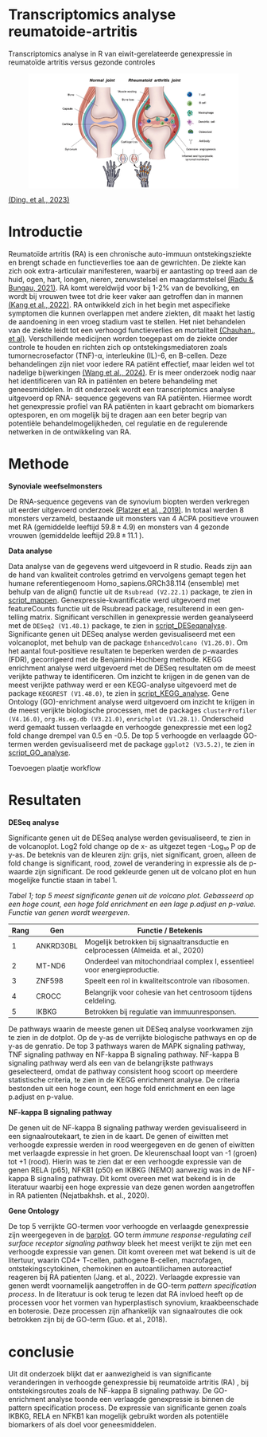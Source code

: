 # Transcriptomics analyse reumatoide-artritis
Transcriptomics analyse in R van eiwit-gerelateerde genexpressie in reumatoïde artritis versus gezonde controles 

<figure style="text-align: center;">
  <img src="afbeelding_voorblad/normal_vs_reuma.png" alt="Afbeelding voorblad" width="800" style="margin: auto; display: block;">
</figure>

[(Ding. et al., 2023)](bronnen/ding_etal_2023.pdf)

# Introductie
Reumatoïde artritis (RA) is een chronische auto-immuun ontstekingsziekte en brengt schade en functieverlies toe aan de gewrichten. De ziekte kan zich ook extra-articulair manifesteren, waarbij er aantasting op treed aan de huid, ogen, hart, longen, nieren, zenuwstelsel en maagdarmstelsel [(Radu & Bungau, 2021)](bronnen/radu_etal_2021.pdf). RA komt wereldwijd voor bij 1-2% van de bevolking, en wordt bij vrouwen twee tot drie keer vaker aan getroffen dan in mannen [(Kang et al., 2022)](bronnen/kang_etal_2022.pdf). RA ontwikkeld zich in het begin met aspecifieke symptomen die kunnen overlappen met andere ziekten, dit maakt het lastig de aandoening in een vroeg stadium vast te stellen. Het niet behandelen van de ziekte leidt tot een verhoogd functieverlies en mortaliteit [(Chauhan., et al)](bronnen/chauchan_etal_2023.pdf). Verschillende medicijnen worden toegepast om de ziekte onder controle te houden en richten zich op ontstekingsmediatoren zoals tumornecrosefactor (TNF)-α, interleukine (IL)-6, en B-cellen. Deze behandelingen zijn niet voor iedere RA patiënt effectief, maar leiden wel tot nadelige bijwerkingen [(Wang et al., 2024)](bronnen/wang_etal_2024.pdf). Er is meer onderzoek nodig naar het identificeren van RA in patiënten en betere behandeling met geneesmiddelen. In dit onderzoek wordt een transcriptomics analyse uitgevoerd op RNA- sequence gegevens van RA patiënten. Hiermee wordt het genexpressie profiel van RA patiënten in kaart gebracht om
biomarkers optesporen, en om mogelijk bij te dragen aan een beter begrip van potentiële behandelmogelijkheden, cel regulatie en de regulerende netwerken in de ontwikkeling van RA.


# Methode
**Synoviale weefselmonsters**

De RNA-sequence gegevens van de synovium biopten werden verkregen uit eerder uitgevoerd onderzoek [(Platzer et al., 2019)](bronnen/platzer_etal_2019.pdf). In totaal werden 8 monsters verzameld, bestaande uit monsters van 4 ACPA positieve vrouwen met RA (gemiddelde leeftijd 59.8 ± 4.9) en monsters van 4 gezonde vrouwen (gemiddelde leeftijd 29.8 ± 11.1 ). 

**Data analyse**

Data analyse van de gegevens werd uitgevoerd in R studio. Reads zijn aan de hand van kwaliteit controles getrimd en vervolgens gemapt tegen het humane referentiegenoom Homo_sapiens.GRCh38.114 (ensemble) met behulp van de align() functie uit de `Rsubread (V2.22.1)` package, te zien in [script_mappen](scripts/mapping_day_1.R). Genexpressie-kwantificatie werd uitgevoerd met featureCounts functie uit de Rsubread package, resulterend in een gen-telling matrix. Significant verschillen in genexpressie werden geanalyseerd met de `DESeq2 (V1.48.1)` package, te zien in [script_DESeqanalyse](scripts/Analyse_en_statistiek_day_3.R). Significante genen uit DESeq analyse werden gevisualiseerd met een volcanoplot, met behulp van de package `EnhancedVolcano (V1.26.0)`.  Om het aantal fout-positieve resultaten te beperken werden de p-waardes (FDR), gecorrigeerd met de Benjamini-Hochberg methode. KEGG enrichment analyse werd uitgevoerd met de DESeq resultaten om de meest verijkte pathway te identificeren. Om inzicht te krijgen in de genen van de meest verijkte pathway werd er een KEGG-analyse uitgevoerd met de package `KEGGREST (V1.48.0)`, te zien in [script_KEGG_analyse](scripts/Analyse_en_statistiek_day_3.R). Gene Ontology (GO)-enrichment analyse werd uitgevoerd om inzicht te krijgen in de meest verijkte biologische processen, met de packages `clusterProfiler (V4.16.0)`, `org.Hs.eg.db (V3.21.0)`, `enrichplot (V1.28.1)`. Onderscheid werd gemaakt tussen verlaagde en verhoogde genexpressie met een log2 fold change drempel van 0.5 en -0.5. De top 5 verhoogde en verlaagde GO-termen werden gevisualiseerd met de package `ggplot2 (V3.5.2)`, te zien in [script_GO_analyse](scripts/GO_analysis_script.R). 

Toevoegen plaatje workflow

# Resultaten 


**DESeq analyse**

Significante genen uit de DESeq analyse werden gevisualiseerd, te zien in de volcanoplot. Log2 fold change op de x- as uitgezet tegen -Log₁₀ P op de y-as. De beteknis van de kleuren zijn: grijs, niet significant,  groen, alleen de fold change is significant, rood, zowel de verandering in expressie als de p-waarde zijn significant. De rood gekleurde genen uit de volcano plot en hun mogelijke functie staan in tabel 1.

*Tabel 1; top 5 meest significante genen uit de volcano plot. Gebasseerd op een hoge count, een hoge fold enrichment en een lage p.adjust en p-value. Functie van genen wordt weergeven.* 

| Rang | Gen       | Functie / Betekenis |
|------|-----------|---------------------|
| 1    | ANKRD30BL | Mogelijk betrokken bij signaaltransductie en celprocessen (Almeida. et al., 2020) |
| 2    | MT-ND6    | Onderdeel van mitochondriaal complex I, essentieel voor energieproductie. |
| 3    | ZNF598    | Speelt een rol in kwaliteitscontrole van ribosomen. |
| 4    | CROCC     | Belangrijk voor cohesie van het centrosoom tijdens celdeling. |
| 5    | IKBKG     | Betrokken bij regulatie van immuunresponsen. |

De pathways waarin de meeste genen uit DESeq analyse voorkwamen zijn te zien in de dotplot. Op de y-as de verrijkte biologische pathways en op de y-as de genratio. De top 3 pathways waren de MAPK signaling pathway, TNF signaling pathway en NF-kappa B signaling pathway. NF-kappa B signaling pathway werd als een van de belangrijkste pathways geselecteerd, omdat de pathway consistent hoog scoort op meerdere statistische criteria, te zien in de KEGG enrichment analyse. De criteria bestonden uit een hoge count, een hoge fold enrichment en een lage p.adjust en p-value.

**NF-kappa B signaling pathway**

De genen uit de NF-kappa B signaling pathway werden gevisualiseerd in een signaalroutekaart, te zien in de kaart. De genen of eiwitten met verhoogde expressie werden in rood weergegeven en de genen of eiwitten met verlaagde expressie in het groen. De kleurenschaal loopt van -1 (groen) tot +1 (rood). Hierin was te zien dat er een verhoogde expressie van de genen RELA (p65), NFKB1 (p50) en IKBKG (NEMO) aanwezig was in de  NF-kappa B signaling pathway. Dit komt overeen met wat bekend is in de literatuur waarbij een hoge expressie van deze genen worden aangetroffen in RA patienten (Nejatbakhsh. et al., 2020).  

**Gene Ontology**

De top 5 verrijkte GO-termen voor verhoogde en verlaagde genexpressie zijn weergegeven in de [barplot](resultaten/Top5_GOtermen.png). GO term *immune response-regulating cell surface receptor signaling pathway* bleek het meest verijkt te zijn met een verhoogde expressie van genen. Dit komt overeen met wat bekend is uit de litertuur, waarin CD4+ T-cellen, pathogene B-cellen, macrofagen, ontstekingscytokinen, chemokinen en autoantilichamen autoreactief reageren bij RA patienten (Jang. et al., 2022). Verlaagde expressie van genen werdt voornamelijk aangetroffen in de GO-term  *pattern specification process*. In de literatuur is ook terug te lezen dat RA invloed heeft op de processen voor het vormen van hyperplastisch synovium, kraakbeenschade en boterosie. Deze processen zijn afhankelijk van signaalroutes die ook betrokken zijn bij de GO-term (Guo. et al., 2018).

# conclusie 
Uit dit onderzoek blijkt dat er aanwezigheid is van significante veranderingen in verhoogde genexpressie bij reumatoïde artritis (RA) , bij ontstekingsroutes zoals de NF-kappa B signaling pathway. De GO-enrichment analyse toonde een verlaagde genexpressie is binnen de pattern specification process. De  expressie van significante genen zoals IKBKG, RELA en NFKB1 kan mogelijk gebruikt worden als potentiële biomarkers of als doel voor geneesmiddelen.

